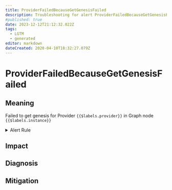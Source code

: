 ```yaml
---
title: ProviderFailedBecauseGetGenesisFailed
description: Troubleshooting for alert ProviderFailedBecauseGetGenesisFailed
#published: true
date: 2023-12-12T21:12:32.022Z
tags: 
  - LGTM
  - generated
editor: markdown
dateCreated: 2020-04-10T18:32:27.079Z
---
```


# ProviderFailedBecauseGetGenesisFailed

## Meaning
[//]: # "Short paragraph that explains what the alert means"
Failed to get genesis for Provider `{{$labels.provider}}` in Graph node `{{$labels.instance}}`

<details>
  <summary>Alert Rule</summary>

{{% rule "graph-node/graph-node-internal.yml" "ProviderFailedBecauseGetGenesisFailed" %}}

<!-- Rule when generated

```yaml
alert: ProviderFailedBecauseGetGenesisFailed
expr: eth_rpc_status == 2
for: 0m
labels:
    severity: critical
annotations:
    summary: Provider failed because get genesis failed (instance {{ $labels.instance }})
    description: |-
        Failed to get genesis for Provider `{{$labels.provider}}` in Graph node `{{$labels.instance}}`
          VALUE = {{ $value }}
          LABELS = {{ $labels }}
    runbook: https://github.com/srerun/prometheus-alerts/blob/main/content/runbooks/graph-node-internal/ProviderFailedBecauseGetGenesisFailed.md

```

-->

</details>


## Impact
[//]: # "What could / will happen if the alert is not addressed"



## Diagnosis
[//]: # "Steps to take to identify the cause of the problem"



## Mitigation
[//]: # "The steps necessary to resolve the alert"
